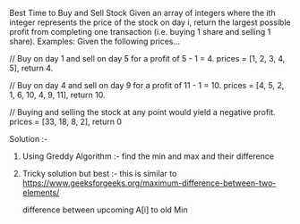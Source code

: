 Best Time to Buy and Sell Stock
Given an array of integers where the ith integer represents the price of the stock on day i, return the largest possible profit from completing one transaction (i.e. buying 1 share and selling 1 share).
Examples: Given the following prices...

// Buy on day 1 and sell on day 5 for a profit of 5 - 1 = 4. 
prices = [1, 2, 3, 4, 5], return 4. 


// Buy on day 4 and sell on day 9 for a profit of 11 - 1 = 10. 
prices = [4, 5, 2, 1, 6, 10, 4, 9, 11], return 10. 


// Buying and selling the stock at any point would yield a negative profit. 
prices = [33, 18, 8, 2], return 0 

Solution :-

1. Using Greddy Algorithm :- find the min and max and their difference 
2. Tricky solution but best :- this is similar to 
https://www.geeksforgeeks.org/maximum-difference-between-two-elements/

    difference between upcoming A[i] to old Min 


    